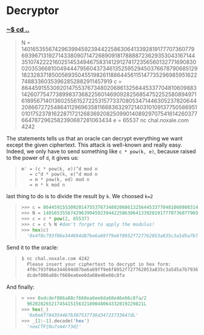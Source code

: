 # Decryptor

### [~$ cd ..](../)

> N = 140165355674296399459239442258630641339281917770736077969396713192714338090714726890918178888723629353043167144351074222216025145349467583141291274172356560132771690830020353668100494447956043734613525952945037667879068512918232837185005693504551982611886445611514773529698595162274883360353962852882911457919
> c = 86445915530920147553767348020686132564453377048106098831426077547738998373682256014690928256854752252580894971618956714013602556152722531577337080534714463052378206442086672725486411296963581166836329721403101091377505869510101752378162287172126836920825099014089297075416142603776647872962582390687281063434
> e = 65537
> nc chal.noxale.com 4242 

The statements tells us that an oracle can decrypt everything we want except the given ciphertext. This attack is well-known and really easy. Indeed, 
we only have to send something like `c * pow(k, e)`, because raised to the power of `d`, it gives us:

> ```
> m' = (c * pow(k, e))^d mod n
>    = c^d * pow(k, e)^d mod n
>	 = m * pow(k, ed) mod n
> 	 = m * k mod n
> ```

last thing to do is to divide the result by `k`. We choosed `k=2`

> ```python
> >>> c = 86445915530920147553767348020686132564453377048106098831426077547738998373682256014690928256854752252580894971618956714013602556152722531577337080534714463052378206442086672725486411296963581166836329721403101091377505869510101752378162287172126836920825099014089297075416142603776647872962582390687281063434
> >>> N = 140165355674296399459239442258630641339281917770736077969396713192714338090714726890918178888723629353043167144351074222216025145349467583141291274172356560132771690830020353668100494447956043734613525952945037667879068512918232837185005693504551982611886445611514773529698595162274883360353962852882911457919
> >>> c = c * pow(2, 65537)
> >>> c = c % N #don't forget to apply the modulus!
> >>> hex(c)
>	'0x4f0c793f06e344694d87be6a69ff9e6f8952f727762053a835c3a5d5a7b7936bd40c1d032cd4f7e00612e2ce6928efed48d81c694d2c2d0697181a9f7a01169a2b72c62e190b6964d66078705b56589d6f8ddb707c98f05d195eaa1bf336eca09eb1fe25bb3dfbc47a15fb056ed9f61b84965093fb800e59bc9868a9466a497L'
> ```

Send it to the oracle:

> ```sh
> $ nc chal.noxale.com 4242 
>	Please insert your ciphertext to decrypt in hex form:
>	4f0c793f06e344694d87be6a69ff9e6f8952f727762053a835c3a5d5a7b7936bd40c1d032cd4f7e00612e2ce6928efed48d81c694d2c2d0697181a9f7a01169a2b72c62e190b6964d66078705b56589d6f8ddb707c98f05d195eaa1bf336eca09eb1fe25bb3dfbc47a15fb056ed9f61b84965093fb800e59bc9868a9466a497
>	dcdef086a88cf660ea6ee6da68e46e66c8fa
> ```

And finally:

> ```python
>> >>> 0xdcdef086a88cf660ea6ee6da68e46e66c8fa/2
>	9620282652174541515632189048064332019229821L
> >>> hex(_)
>	'0x6e6f784354467b307537736d34723733647dL'
> >>> _[2:-1].decode('hex')
>	'noxCTF{0u7sm4r73d}'
> ```
